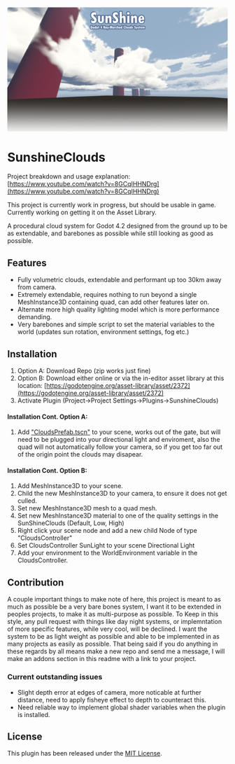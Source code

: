 <img src="https://github.com/Bonkahe/SunshineClouds/blob/main/GithubStuff/ProcCloudsGithubLogo.png">

# SunshineClouds

Project breakdown and usage explanation:
[https://www.youtube.com/watch?v=8GCqIHHNDrg](https://www.youtube.com/watch?v=8GCqIHHNDrg)

This project is currently work in progress, but should be usable in game.
Currently working on getting it on the Asset Library.

A procedural cloud system for Godot 4.2 designed from the ground up to be as extendable, and barebones as possible while still looking as good as possible.

## Features
* Fully volumetric clouds, extendable and performant up too 30km away from camera.
* Extremely extendable, requires nothing to run beyond a single MeshInstance3D containing quad, can add other features later on.
* Alternate more high quality lighting model which is more performance demanding.
* Very barebones and simple script to set the material variables to the world (updates sun rotation, environment settings, fog etc.)

## Installation

1. Option A: Download Repo (zip works just fine)
2. Option B: Download either online or via the in-editor asset library at this location: [https://godotengine.org/asset-library/asset/2372](https://godotengine.org/asset-library/asset/2372)
3. Activate Plugin (Project->Project Settings->Plugins->SunshineClouds)

#### Installation Cont. Option A:
1. Add ["CloudsPrefab.tscn"](https://github.com/Bonkahe/SunshineClouds/blob/main/addons/SunshineVolumetricClouds/CloudsPrefab.tscn) to your scene, works out of the gate, but will need to be plugged into your directional light and enviroment, also the quad will not automatically follow your camera, so if you get too far out of the origin point the clouds may disapear.

#### Installation Cont. Option B:
1. Add MeshInstance3D to your scene.
2. Child the new MeshInstance3D to your camera, to ensure it does not get culled.
3. Set new MeshInstance3D mesh to a quad mesh.
4. Set new MeshInstance3D material to one of the quality settings in the SunShineClouds (Default, Low, High)
5. Right click your scene node and add a new child Node of type "CloudsController"
6. Set CloudsController SunLight to your scene Directional Light
7. Add your environment to the WorldEnvironment variable in the CloudsController.

## Contribution
A couple important things to make note of here, this project is meant to as much as possible be a very bare bones system, I want it to be extended in peoples projects, to make it as multi-purpose as possible.
To Keep in this style, any pull request with things like day night systems, or implemntation of more specific features, while very cool, will be declined. I want the system to be as light weight as possible and able to be
implemented in as many projects as easily as possible.
That being said if you do anything in these regards by all means make a new repo and send me a message, I will make an addons section in this readme with a link to your project.

### Current outstanding issues
* Slight depth error at edges of camera, more noticable at further distance, need to apply fisheye effect to depth to counteract this.
* Need reliable way to implement global shader variables when the plugin is installed.


## License
This plugin has been released under the [MIT License](https://github.com/Bonkahe/SunshineClouds/blob/main/LICENSE).
